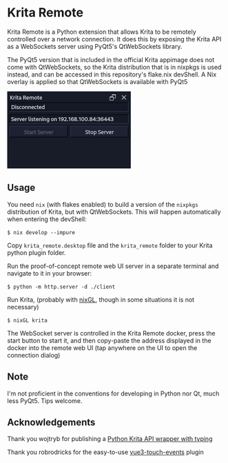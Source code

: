 # Krita Remote

Krita Remote is a Python extension that allows Krita to be remotely controlled over a network connection. It does this by exposing the Krita API as a WebSockets server using PyQt5's QtWebSockets library.

The PyQt5 version that is included in the official Krita appimage does not come with QtWebSockets, so the Krita distribution that is in nixpkgs is used instead, and can be accessed in this repository's flake.nix devShell. A Nix overlay is applied so that QtWebSockets is available with PyQt5

![Krita Remote docker](screenshot.png)

## Usage

You need ``nix`` (with flakes enabled) to build a version of the ``nixpkgs`` distribution of Krita, but with QtWebSockets. This will happen automatically when entering the devShell:

```
$ nix develop --impure
```

Copy ``krita_remote.desktop`` file and the ``krita_remote`` folder to your Krita python plugin folder.

Run the proof-of-concept remote web UI server in a separate terminal and navigate to it in your browser:

```
$ python -m http.server -d ./client
```

Run Krita, (probably with [nixGL](https://github.com/nix-community/nixGL), though in some situations it is not necessary)

```
$ nixGL krita
```

The WebSocket server is controlled in the Krita Remote docker, press the start button to start it, and then copy-paste the address displayed in the docker into the remote web UI (tap anywhere on the UI to open the connection dialog)

## Note

I'm not proficient in the conventions for developing in Python nor Qt, much less PyQt5. Tips welcome.

## Acknowledgements

Thank you wojtryb for publishing a [Python Krita API wrapper with typing](https://github.com/wojtryb/Shortcut-Composer/tree/main/shortcut_composer/api_krita)

Thank you robrodricks for the easy-to-use [vue3-touch-events](https://github.com/robinrodricks/vue3-touch-events) plugin